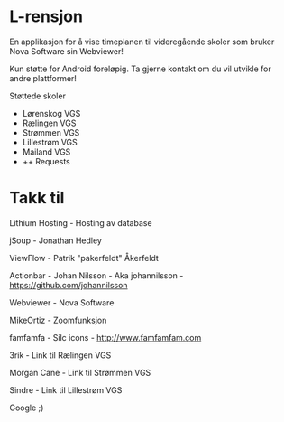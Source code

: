 L-rensjon
=========

En applikasjon for å vise timeplanen til videregående skoler som bruker Nova Software sin Webviewer!

Kun støtte for Android foreløpig. Ta gjerne kontakt om du vil utvikle for andre plattformer!

Støttede skoler
 - Lørenskog VGS
 - Rælingen VGS
 - Strømmen VGS
 - Lillestrøm VGS
 - Mailand VGS
 - ++ Requests

Takk til
========

Lithium Hosting - Hosting av database

jSoup - Jonathan Hedley

ViewFlow -  Patrik "pakerfeldt" Åkerfeldt

Actionbar - Johan Nilsson - Aka johannilsson - https://github.com/johannilsson

Webviewer -  Nova Software

MikeOrtiz - Zoomfunksjon

famfamfa - Silc icons - http://www.famfamfam.com

3rik - Link til Rælingen VGS  

Morgan Cane -  Link til Strømmen VGS

Sindre - Link til Lillestrøm VGS

Google ;)


